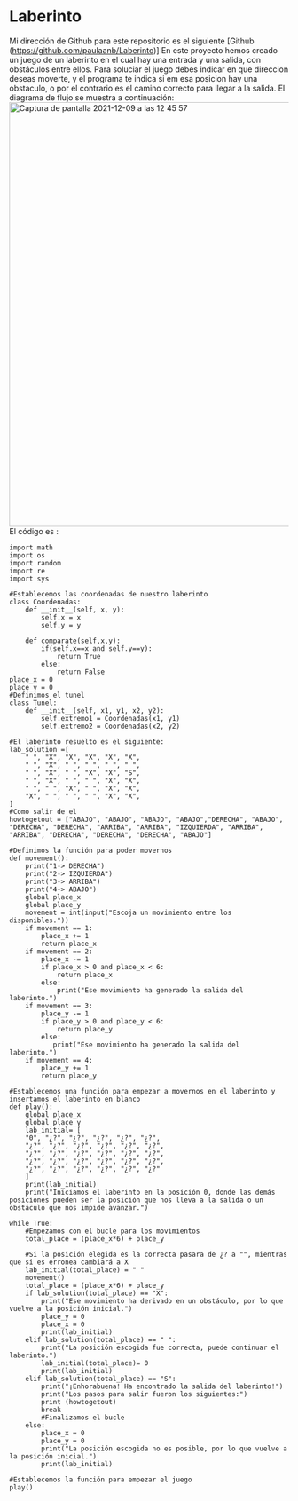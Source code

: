 # Laberinto
Mi dirección de Github para este repositorio es el siguiente [Github (https://github.com/paulaanb/Laberinto)]
En este proyecto hemos creado un juego de un laberinto en el cual hay una entrada y una salida, con obstáculos entre ellos. 
Para soluciar el juego debes indicar en que direccion deseas moverte, y el programa te indica si em esa posicion hay una obstaculo, o por el contrario es el camino correcto para llegar a la salida.
El diagrama de flujo se muestra a continuación:
<img width="765" alt="Captura de pantalla 2021-12-09 a las 12 45 57" src="https://user-images.githubusercontent.com/91721496/145391507-e49756a2-a288-4f69-86d9-e7219813d0f9.png">
El código es :
```#Importamos las librerias
import math
import os
import random
import re
import sys

#Establecemos las coordenadas de nuestro laberinto
class Coordenadas:
    def __init__(self, x, y):
        self.x = x
        self.y = y
        
    def comparate(self,x,y):
        if(self.x==x and self.y==y):
            return True
        else:
            return False
place_x = 0
place_y = 0
#Definimos el tunel
class Tunel:
    def __init__(self, x1, y1, x2, y2):
        self.extremo1 = Coordenadas(x1, y1)
        self.extremo2 = Coordenadas(x2, y2)
        
#El laberinto resuelto es el siguiente:
lab_solution =[
    " ", "X", "X", "X", "X", "X",
    " ", "X", " ", " ", " ", " ",
    " ", "X", " ", "X", "X", "S",
    " ", "X", " ", " ", "X", "X",
    " ", " ", "X", " ", "X", "X",
    "X", " ", " ", " ", "X", "X",
]
#Como salir de el
howtogetout = ["ABAJO", "ABAJO", "ABAJO", "ABAJO","DERECHA", "ABAJO", "DERECHA", "DERECHA", "ARRIBA", "ARRIBA", "IZQUIERDA", "ARRIBA", "ARRIBA", "DERECHA", "DERECHA", "DERECHA", "ABAJO"]

#Definimos la función para poder movernos 
def movement():
    print("1-> DERECHA")
    print("2-> IZQUIERDA")
    print("3-> ARRIBA")
    print("4-> ABAJO")
    global place_x
    global place_y
    movement = int(input("Escoja un movimiento entre los disponibles."))
    if movement == 1:
        place_x += 1
        return place_x
    if movement == 2:
        place_x -= 1
        if place_x > 0 and place_x < 6:
            return place_x
        else: 
            print("Ese movimiento ha generado la salida del laberinto.")
    if movement == 3:
        place_y -= 1 
        if place_y > 0 and place_y < 6:
            return place_y
        else:
           print("Ese movimiento ha generado la salida del laberinto.") 
    if movement == 4:
        place_y += 1
        return place_y

#Establecemos una función para empezar a movernos en el laberinto y insertamos el laberinto en blanco
def play():
    global place_x
    global place_y
    lab_initial= [
    "0", "¿?", "¿?", "¿?", "¿?", "¿?",
    "¿?", "¿?", "¿?", "¿?", "¿?", "¿?",
    "¿?", "¿?", "¿?", "¿?", "¿?", "¿?",
    "¿?", "¿?", "¿?", "¿?", "¿?", "¿?",
    "¿?", "¿?", "¿?", "¿?", "¿?", "¿?"
    ]
    print(lab_initial)
    print("Iniciamos el laberinto en la posición 0, donde las demás posiciones pueden ser la posición que nos lleva a la salida o un obstáculo que nos impide avanzar.")

while True:    
    #Empezamos con el bucle para los movimientos
    total_place = (place_x*6) + place_y

    #Si la posición elegida es la correcta pasara de ¿? a "", mientras que si es erronea cambiará a X
    lab_initial(total_place) = " "
    movement()
    total_place = (place_x*6) + place_y
    if lab_solution(total_place) == "X":
        print("Ese movimiento ha derivado en un obstáculo, por lo que vuelve a la posición inicial.")
        place_y = 0
        place_x = 0
        print(lab_initial) 
    elif lab_solution(total_place) == " ":
        print("La posición escogida fue correcta, puede continuar el laberinto.")
        lab_initial(total_place)= 0
        print(lab_initial)
    elif lab_solution(total_place) == "S":
        print("¡Enhorabuena! Ha encontrado la salida del laberinto!")
        print("Los pasos para salir fueron los siguientes:")
        print (howtogetout)
        break
        #Finalizamos el bucle
    else: 
        place_x = 0
        place_y = 0
        print("La posición escogida no es posible, por lo que vuelve a la posición inicial.")
        print(lab_initial)

#Establecemos la función para empezar el juego 
play()
